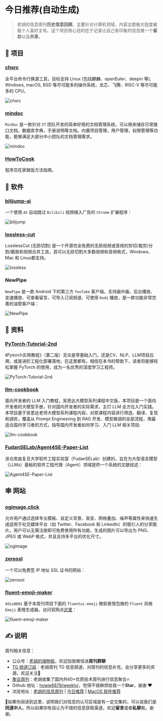 # 今日推荐(自动生成)

> 老胡的信息周刊**历史信息回顾**，主要针对计算机领域，内容主题极大程度被我个人喜好主导。这个项目核心目的在于记录让自己有印象的信息做一个**留存**以及**共享**。


## 🎯 项目 

### [chsrc](https://github.com/RubyMetric/chsrc)

全平台命令行换源工具，目标支持 Linux (包括麒麟、openEuler、deepin 等), Windows, macOS, BSD 等尽可能多的操作系统，龙芯、飞腾、RISC-V 等尽可能多的 CPU。

![chsrc](https://images-1252557999.file.myqcloud.com/uPic/0WY3Oh.png) 

### [mindoc](https://github.com/mindoc-org/mindoc)

`MinDoc` 是一款针对 `IT` 团队开发的简单好用的文档管理系统，可以用来储存日常接口文档，数据库字典，手册说明等文档。内置项目管理，用户管理，权限管理等功能，能够满足大部分中小团队的文档管理需求。

![mindoc](https://images-1252557999.file.myqcloud.com/uPic/mindoc.png) 

### [HowToCook](https://github.com/Anduin2017/HowToCook)

程序员在家做饭方法指南。 

## 🤖 软件 

### [bilijump-ai](https://github.com/qingmeng1/bilijump-ai)

一个使用 `AI` 自动跳过 `Bilibili` 视频植入广告的 `Chrome` 扩展程序：

![bilijump](https://images-1252557999.file.myqcloud.com/uPic/SrzNbw.png) 

### [lossless-cut](https://github.com/mifi/lossless-cut)

LosslessCut (无损切割) 是一个开源完全免费的无损视频或音频的剪切/裁剪/分割/截取和视频合并工具，其可以无损切割大多数视频和音频格式，Windows、Mac 和 Linux都支持。

![lossless](https://images-1252557999.file.myqcloud.com/uPic/lossless.jpeg) 

### NewPipe

`NewPipe` 是一款 Android 下的第三方 `YouTube` 客户端，支持画中画、后台播放、变速播放、可查看留言、可导入订阅频道、可使用 `Kodi` 播放，是一款功能非常完善的油管客户端：

![NewPipe](https://images-1252557999.file.myqcloud.com/uPic/NewPipe.jpg) 

## 👀 资料 

### [PyTorch-Tutorial-2nd](https://github.com/TingsongYu/PyTorch-Tutorial-2nd)

《Pytorch实用教程》（第二版）无论是零基础入门，还是CV、NLP、LLM项目应用，或是进阶工程化部署落地，在这里都有。相信在本书的帮助下，读者将能够轻松掌握 PyTorch 的使用，成为一名优秀的深度学习工程师。

![PyTorch-Tutorial-2nd](https://img.fre123.com/i/2024/07/12/6690fc7ae91f6.png) 

### [llm-cookbook](https://github.com/datawhalechina/llm-cookbook)

面向开发者的 LLM 入门教程，吴恩达大模型系列课程中文版，本项目是一个面向开发者的大模型手册，针对国内开发者的实际需求，主打 LLM 全方位入门实践。本项目基于吴恩达老师大模型系列课程内容，对原课程内容进行筛选、翻译、复现和调优，覆盖从 Prompt Engineering 到 RAG 开发、模型微调的全部流程，用最适合国内学习者的方式，指导国内开发者如何学习、入门 LLM 相关项目:

![llm-cookbook](https://images-1252557999.file.myqcloud.com/uPic/DZKjkW.png) 

### [FudanSELab/Agent4SE-Paper-List](https://github.com/FudanSELab/Agent4SE-Paper-List)

该仓库由复旦大学软件工程实验室（FudanSELab）创建的，旨在为大型语言模型（LLMs）基础的软件工程代理（Agent）领域提供一个系统的文献综述：

![Agent4SE-Paper-List](https://images-1252557999.file.myqcloud.com/uPic/uFo2bN.png) 

## 🕸 网站 

### [ogimage.click](https://ogimage.click/)

允许用户通过选择专业模板、自定义背景、渐变、网格叠加、噪声等属性来快速生成适用于社交媒体平台（如 Twitter、Facebook 和 LinkedIn）的吸引人的分享图片。用户可以无需注册即可免费使用所有功能，生成的图片可以导出为 PNG、JPEG 或 WebP 格式，并且支持多平台的优化尺寸。

![ogimage](https://images-1252557999.file.myqcloud.com/uPic/WLVTc7.png) 

### [zerossl](https://zerossl.com/)

一个可以免费签 IP 地址 SSL 证书的网站：

![zerossl](https://images-1252557999.file.myqcloud.com/uPic/zerossl.jpg) 

### [fluent-emoji-maker](https://github.com/ddiu8081/fluent-emoji-maker)

`ddiu8081` 基于本周刊项目下面的 `fluentui-emoji` 微软表情包做的 `Fluent` 风格 `Emoji` 表情生成器，访问官网点[这里](https://fluent-emoji.ddiu.io/)：

![fluent-emoji-maker](https://images-1252557999.file.myqcloud.com/uPic/fluent-emoji-maker.jpg) 

## ✍️ 说明

周刊相关信息：

- 公众号：[老胡的储物柜](https://images-1252557999.file.myqcloud.com/uPic/ETIbMe.jpg)，欢迎加我微信进**周刊群聊**
- [TG 频道订阅](https://t.me/howie_weekly)：老胡周刊 TG 信息频道，对周刊的信息补充，会分享更多的资源，欢迎关注👏
- [聚合周刊](https://www.fre321.com/weekly)：老胡收集了国内外60+优质技术周刊进行信息聚合🔥
- Github 地址：[howie6879/weekly/](https://github.com/howie6879/weekly/)，觉得不错麻烦给我一个**Star**，谢谢 ❤️
- 浏览地址：[老胡的信息周刊](https://weekly.howie6879.com) | [今日推荐](https://weekly.howie6879.com/recommend/index.html) | [MacOS 软件推荐](https://weekly.howie6879.com/soft/mac.html)

🙌如果你阅读到这里，说明我们对信息的认可区域是有一定交集的，可以说我们是**同道中人**，所以如果你有自认为不错的信息获取渠道，欢迎**留言**或者**私聊**我，谢谢。